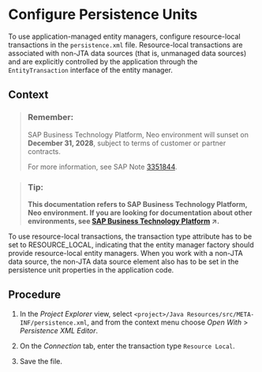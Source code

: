 <!-- loioc017f265b7cd463399470c7d452a0dc3 -->

# Configure Persistence Units

To use application-managed entity managers, configure resource-local transactions in the `persistence.xml` file. Resource-local transactions are associated with non-JTA data sources \(that is, unmanaged data sources\) and are explicitly controlled by the application through the `EntityTransaction` interface of the entity manager.



## Context

> ### Remember:  
> SAP Business Technology Platform, Neo environment will sunset on **December 31, 2028**, subject to terms of customer or partner contracts.
> 
> For more information, see SAP Note [3351844](https://launchpad.support.sap.com/#/notes/3351844).

> ### Tip:  
> **This documentation refers to SAP Business Technology Platform, Neo environment. If you are looking for documentation about other environments, see [SAP Business Technology Platform](https://help.sap.com/viewer/65de2977205c403bbc107264b8eccf4b/Cloud/en-US/6a2c1ab5a31b4ed9a2ce17a5329e1dd8.html "SAP Business Technology Platform (SAP BTP) is an integrated offering comprised of four technology portfolios: database and data management, application development and integration, analytics, and intelligent technologies. The platform offers users the ability to turn data into business value, compose end-to-end business processes, and build and extend SAP applications quickly.") :arrow_upper_right:.**

To use resource-local transactions, the transaction type attribute has to be set to RESOURCE\_LOCAL, indicating that the entity manager factory should provide resource-local entity managers. When you work with a non-JTA data source, the non-JTA data source element also has to be set in the persistence unit properties in the application code.



## Procedure

1.  In the *Project Explorer* view, select `<project>/Java Resources/src/META-INF/persistence.xml`, and from the context menu choose *Open With* \> *Persistence XML Editor*.

2.  On the *Connection* tab, enter the transaction type `Resource Local`.

3.  Save the file.


